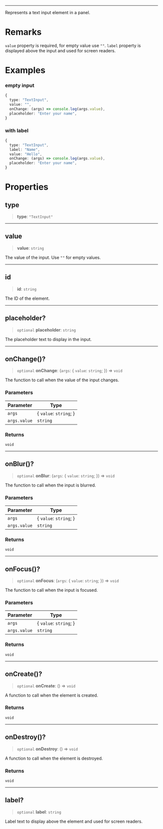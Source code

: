 ***

Represents a text input element in a panel.

# Remarks

`value` property is required, for empty value use `""`.
`label` property is displayed above the input and used for screen readers.

# Examples

### empty input

```typescript
{
  type: "TextInput",
  value: "",
  onChange: (args) => console.log(args.value),
  placeholder: "Enter your name",
}
```

### with label

```typescript
{
  type: "TextInput",
  label: "Name",
  value: "Hello",
  onChange: (args) => console.log(args.value),
  placeholder: "Enter your name",
}
```

# Properties

## type

> **type**: `"TextInput"`

***

## value

> **value**: `string`

The value of the input. Use `""` for empty values.

***

## id

> **id**: `string`

The ID of the element.

***

## placeholder?

> `optional` **placeholder**: `string`

The placeholder text to display in the input.

***

## onChange()?

> `optional` **onChange**: (`args`: \{ `value`: `string`; }) => `void`

The function to call when the value of the input changes.

### Parameters

| Parameter    | Type                    |
| ------------ | ----------------------- |
| `args`       | \{ `value`: `string`; } |
| `args.value` | `string`                |

### Returns

`void`

***

## onBlur()?

> `optional` **onBlur**: (`args`: \{ `value`: `string`; }) => `void`

The function to call when the input is blurred.

### Parameters

| Parameter    | Type                    |
| ------------ | ----------------------- |
| `args`       | \{ `value`: `string`; } |
| `args.value` | `string`                |

### Returns

`void`

***

## onFocus()?

> `optional` **onFocus**: (`args`: \{ `value`: `string`; }) => `void`

The function to call when the input is focused.

### Parameters

| Parameter    | Type                    |
| ------------ | ----------------------- |
| `args`       | \{ `value`: `string`; } |
| `args.value` | `string`                |

### Returns

`void`

***

## onCreate()?

> `optional` **onCreate**: () => `void`

A function to call when the element is created.

### Returns

`void`

***

## onDestroy()?

> `optional` **onDestroy**: () => `void`

A function to call when the element is destroyed.

### Returns

`void`

***

## label?

> `optional` **label**: `string`

Label text to display above the element and used for screen readers.
